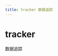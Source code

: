 ```yaml
---
title: tracker 数据追踪
---
```


# tracker

数据追踪

<code src="./demo/tracker.tsx" hidden />

```tsx | pure
import Bridge from '@ai/birdge';

const bridge = new Bridge();

bridge.tracker((type, data) => {
  if (type === 'receive') {
    // 上报数据方法执行时间
    console.log(data.name, data.updatedAt - data.createdAt);
  }
});
```

### BridgeTrackerCallback

| 属性名 | 描述       | 类型                | 默认值 |
| ------ | :--------- | :------------------ | :----: |
| type   | 数据类型   | [LogType](#logtype) |  `-`   |
| data   | 自定义参数 | `any`               |  `-`   |

#### LogType

| 属性名     | 描述     |
| ---------- | :------- |
| initialize | 初始化   |
| invoke     | 方法调用 |
| receive    | 接收回调 |
| timeout    | 方法超时 |
| error      | 执行异常 |
| config     | 修改配置 |
